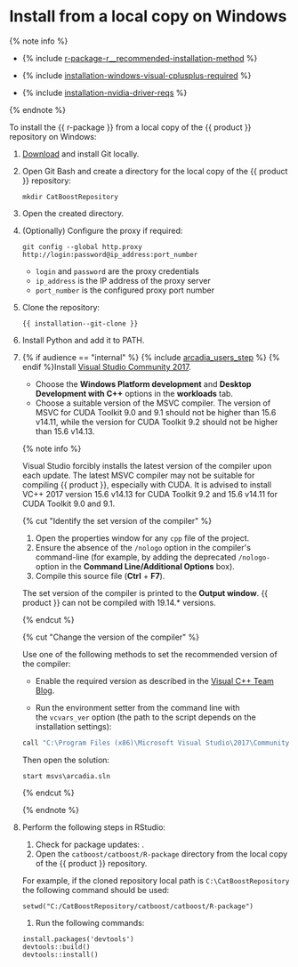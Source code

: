 # Install from a local copy on Windows

{% note info %}

- {% include [r-package-r__recommended-installation-method](../_includes/work_src/reusage-installation/r__recommended-installation-method.md) %}

- {% include [installation-windows-visual-cplusplus-required](../_includes/work_src/reusage-code-examples/windows-visual-cplusplus-required.md) %}

- {% include [installation-nvidia-driver-reqs](../_includes/work_src/reusage-code-examples/nvidia-driver-reqs.md) %}

{% endnote %}


To install the {{ r-package }} from a local copy of the {{ product }} repository on Windows:

1. [Download](https://git-scm.com/download/) and install Git locally.

1. Open Git Bash and create a directory for the local copy of the {{ product }} repository:
    ```no-highlight
    mkdir CatBoostRepository
    ```

1. Open the created directory.

1. (Optionally) Configure the proxy if required:
    ```no-highlight
    git config --global http.proxy http://login:password@ip_address:port_number
    ```

    - `login` and `password` are the proxy credentials
    - `ip_address` is the IP address of the proxy server
    - `port_number` is the configured proxy port number

1. Clone the repository:

    ```no-highlight
    {{ installation--git-clone }}
    ```

1. Install Python and add it to PATH.

1. {% if audience == "internal" %} {% include [arcadia_users_step](../yandex_specific/_includes/arcadia_users_step.md) %} {% endif %}Install [Visual Studio Community 2017](https://www.visualstudio.com/downloads/#build-tools-for-visual-studio-2017).

    - Choose the **Windows Platform development** and **Desktop Development with C++** options in the **workloads** tab.
    - Choose a suitable version of the MSVC compiler. The version of MSVC for CUDA Toolkit 9.0 and 9.1 should not be higher than 15.6 v14.11, while the version for CUDA Toolkit 9.2 should not be higher than 15.6 v14.13.

    {% note info %}

    Visual Studio forcibly installs the latest version of the compiler upon each update. The latest MSVC compiler may not be suitable for compiling {{ product }}, especially with CUDA. It is advised to install VC++ 2017 version 15.6 v14.13 for CUDA Toolkit 9.2 and 15.6 v14.11 for CUDA Toolkit 9.0 and 9.1.

    {% cut "Identify the set version of the compiler" %}


    1. Open the properties window for any `cpp` file of the project.
    1. Ensure the absence of the `/nologo` option in the compiler's command-line (for example, by adding the deprecated `/nologo-` option in the **Command Line/Additional Options** box).
    1. Compile this source file (**Ctrl** + **F7**).

    The set version of the compiler is printed to the **Output window**. {{ product }} can not be compiled with 19.14.* versions.

    {% endcut %}

    {% cut "Change the version of the compiler" %}

    Use one of the following methods to set the recommended version of the compiler:
    - Enable the required version as described in the [Visual C++ Team Blog](https://blogs.msdn.microsoft.com/vcblog/2017/11/15/side-by-side-minor-version-msvc-toolsets-in-visual-studio-2017/).

    - Run the environment setter from the command line with the `vcvars_ver` option (the path to the script depends on the installation settings):

    ```bash
    call "C:\Program Files (x86)\Microsoft Visual Studio\2017\Community\VC\Auxiliary\Build\vcvars64.bat" -vcvars_ver=14.13
    ```

    Then open the solution:
    ```no-highlight
    start msvs\arcadia.sln
    ```
    {% endcut %}

    {% endnote %}

1. Perform the following steps in RStudio:
    1. Check for package updates: .
    1. Open the `catboost/catboost/R-package` directory from the local copy of the {{ product }} repository.

    For example, if the cloned repository local path is `C:\CatBoostRepository` the following command should be used:
    ```
    setwd("C:/CatBoostRepository/catboost/catboost/R-package")
    ```

    1. Run the following commands:

    ```no-highlight
    install.packages('devtools')
    devtools::build()
    devtools::install()
    ```


